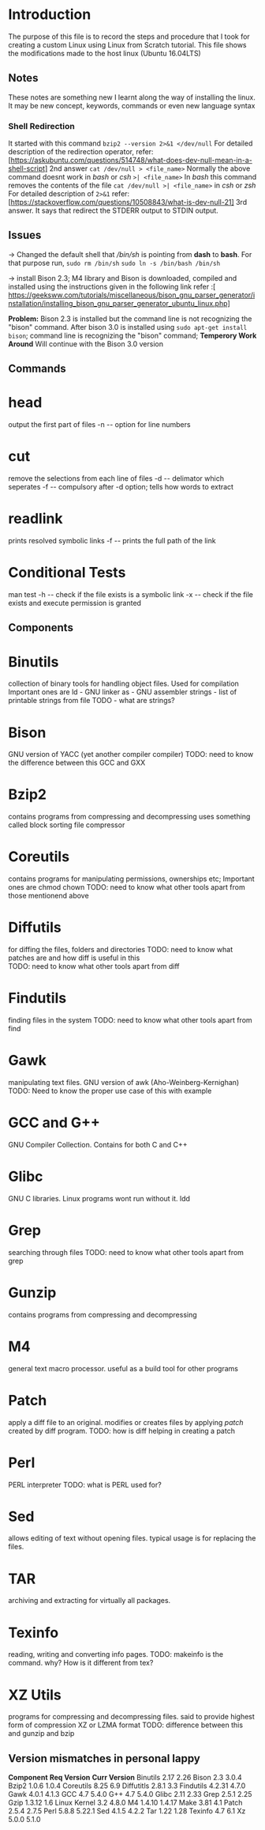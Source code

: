 # Introduction
The purpose of this file is to record the steps and procedure that I took for creating a custom Linux using Linux from Scratch tutorial. This file shows the modifications made to the host linux (Ubuntu 16.04LTS)

## Notes
These notes are something new I learnt along the way of installing the linux. It may be new concept, keywords, commands or even new language syntax

### Shell Redirection
It started with this command `bzip2 --version 2>&1 </dev/null`
For detailed description of the redirection operator, refer:[https://askubuntu.com/questions/514748/what-does-dev-null-mean-in-a-shell-script] 2nd answer
`cat /dev/null > <file_name>` Normally the above command doesnt work in _bash_ or _csh_
`>| <file_name>` In _bash_ this command removes the contents of the file
`cat /dev/null >| <file_name>` in _csh_ or _zsh_
For detailed description of
`2>&1` refer:[https://stackoverflow.com/questions/10508843/what-is-dev-null-21] 3rd answer.
It says that redirect the STDERR output to STDIN output.   

## Issues

-> Changed the default shell that _/bin/sh_ is pointing from **dash** to **bash**. For that purpose run,
`sudo rm /bin/sh`
`sudo ln -s /bin/bash /bin/sh`

-> install Bison 2.3; M4 library and Bison is downloaded, compiled and installed using the instructions given in the following link
refer :[ https://geeksww.com/tutorials/miscellaneous/bison_gnu_parser_generator/installation/installing_bison_gnu_parser_generator_ubuntu_linux.php]

**Problem:** Bison 2.3 is installed but the command line is not recognizing the "bison" command. After bison 3.0 is installed using `sudo apt-get install bison`; command line is recognizing the "bison" command;
**Temperory Work Around** Will continue with the Bison 3.0 version

## Commands 

# head 
output the first part of files 
-n -- option for line numbers 

# cut 
remove the selections from each line of files 
-d -- delimator which seperates
-f -- compulsory after -d option; tells how words to extract

# readlink
prints resolved symbolic links
-f -- prints the full path of the link

# Conditional Tests
man test
-h -- check if the file exists is a symbolic link
-x -- check if the file exists and execute permission is granted

## Components
# Binutils 
collection of binary tools for handling object files. Used for compilation Important ones are 
ld - GNU linker
as - GNU assembler
strings - list of printable strings from file
TODO - what are strings? 

# Bison
GNU version of YACC (yet another compiler compiler)
TODO: need to know the difference between this GCC and GXX

# Bzip2
contains programs from compressing and decompressing 
uses something called block sorting file compressor

# Coreutils
contains programs for manipulating permissions, ownerships etc; Important ones are 
chmod
chown
TODO: need to know what other tools apart from those mentionend above

# Diffutils
for diffing the files, folders and directories 
TODO: need to know what patches are and how diff is useful in this  
TODO: need to know what other tools apart from diff

# Findutils 
finding files in the system
TODO: need to know what other tools apart from find

# Gawk 
manipulating text files. GNU version of awk (Aho-Weinberg-Kernighan)
TODO: Need to know the proper use case of this with example

# GCC and G++
GNU Compiler Collection. Contains for both C and C++

# Glibc
GNU C libraries. Linux programs wont run without it. ldd 

# Grep
searching through files 
TODO: need to know what other tools apart from grep

# Gunzip
contains programs from compressing and decompressing 

# M4
general text macro processor. useful as a build tool for other programs 

# Patch 
apply a diff file to an original. modifies or creates files by applying _patch_ created by diff program.
TODO: how is diff helping in creating a patch

# Perl 
PERL interpreter 
TODO: what is PERL used for? 

# Sed
allows editing of text without opening files. typical usage is for replacing the files. 

# TAR
archiving and extracting for virtually all packages. 

# Texinfo
reading, writing and converting info pages. 
TODO: makeinfo is the command. why? How is it different from tex?

# XZ Utils 
programs for compressing and decompressing files. said to provide highest form of compression XZ or LZMA format
TODO: difference between this and gunzip and bzip

## Version mismatches in personal lappy
**Component**	**Req Version**	**Curr Version**
Binutils	2.17		2.26
Bison 		2.3		3.0.4
Bzip2		1.0.6		1.0.4
Coreutils	8.25		6.9
Diffutitls	2.8.1		3.3
Findutils	4.2.31		4.7.0 
Gawk		4.0.1		4.1.3
GCC 		4.7		5.4.0
G++		4.7		5.4.0
Glibc		2.11		2.33
Grep 		2.5.1		2.25
Gzip		1.3.12		1.6
Linux Kernel	3.2		4.8.0
M4		1.4.10		1.4.17
Make 		3.81		4.1
Patch		2.5.4		2.7.5
Perl 		5.8.8		5.22.1
Sed		4.1.5		4.2.2
Tar		1.22		1.28
Texinfo		4.7		6.1
Xz		5.0.0		5.1.0
